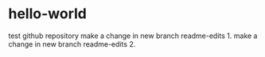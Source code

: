 # hello-world
test github repository
make a change in new branch readme-edits 1.
make a change in new branch readme-edits 2.
